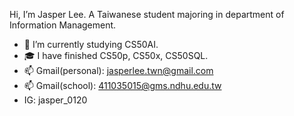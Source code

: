 Hi, I’m Jasper Lee. A Taiwanese student majoring in department of Information Management.
- 🌱 I’m currently studying CS50AI.
- 🎓 I have finished CS50p, CS50x, CS50SQL.
- 📫 Gmail(personal): jasperlee.twn@gmail.com
- 📫 Gmail(school): 411035015@gms.ndhu.edu.tw
- IG: jasper_0120 

<!---
Jasper0120/Jasper0120 is a ✨ special ✨ repository because its `README.md` (this file) appears on your GitHub profile.
You can click the Preview link to take a look at your changes.
--->
